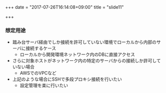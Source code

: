 +++
date = "2017-07-26T16:14:08+09:00"
title = "slide11"

+++

### 想定用途
- 踏み台サーバ経由でしか接続を許可していない環境でローカルから内部のサーバに接続するケース
  - ローカルから開発環境ネットワーク内のDBに直接アクセス
- さらに対象ホストがネットワーク内の特定のサーバからの接続しか許可していない場合
  - AWSでのVPCなど
- 上記のような場合にSSHで多段プロキシ接続を行いたい
  - 設定管理を楽に行いたい
